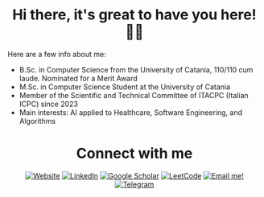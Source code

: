 <h1 align="center">Hi there, it's great to have you here! 👋🏼<br/> </h1> 

Here are a few info about me: 
* B.Sc. in Computer Science from the University of Catania, 110/110 cum laude. Nominated for a Merit Award
* M.Sc. in Computer Science Student at the University of Catania
* Member of the Scientific and Technical Committee of ITACPC (Italian ICPC) since 2023
* Main interests: AI applied to Healthcare, Software Engineering, and Algorithms

<h1 align="center">Connect with me<br/> </h1> 
<p align="center">
    <a href="https://antonioscardace.github.io/" target="__blank"><img alt="Website" title="Visit my Website"
            src="https://img.shields.io/badge/-Website-success?style=for-the-badge&logo=HomeAdvisor&logoColor=white" /></a>
    <a href="https://www.linkedin.com/in/antonio-scardace/" target="__blank"><img alt="LinkedIn"
            src="https://img.shields.io/badge/LinkedIn-0077B5?style=for-the-badge&logo=linkedin&logoColor=white" /></a>
    <a href="https://scholar.google.com/citations?user=VNQ6auUAAAAJ" target="__blank"><img alt="Google Scholar"
         src="https://img.shields.io/badge/Google%20Scholar-4285F4?style=for-the-badge&logo=google-scholar&logoColor=white" /></a>
    <a href="https://leetcode.com/ElephanZ/" target="__blank"><img alt="LeetCode"
            src="https://img.shields.io/badge/-LeetCode-ff8c00?style=for-the-badge&labelColor=ff8c00&logo=LeetCode&logoColor=white" /></a>
    <a href="mailto:scardace.antonio@gmail.com" target="__blank"><img alt="Email me!"
            src="https://img.shields.io/badge/Gmail-D14836?style=for-the-badge&logo=gmail&logoColor=white" /></a>
    <a href="https://t.me/antonioscardace" target="__blank"><img alt="Telegram"
            src="https://img.shields.io/badge/Telegram-2CA5E0?style=for-the-badge&logo=telegram&logoColor=white" /></a>
</p>
